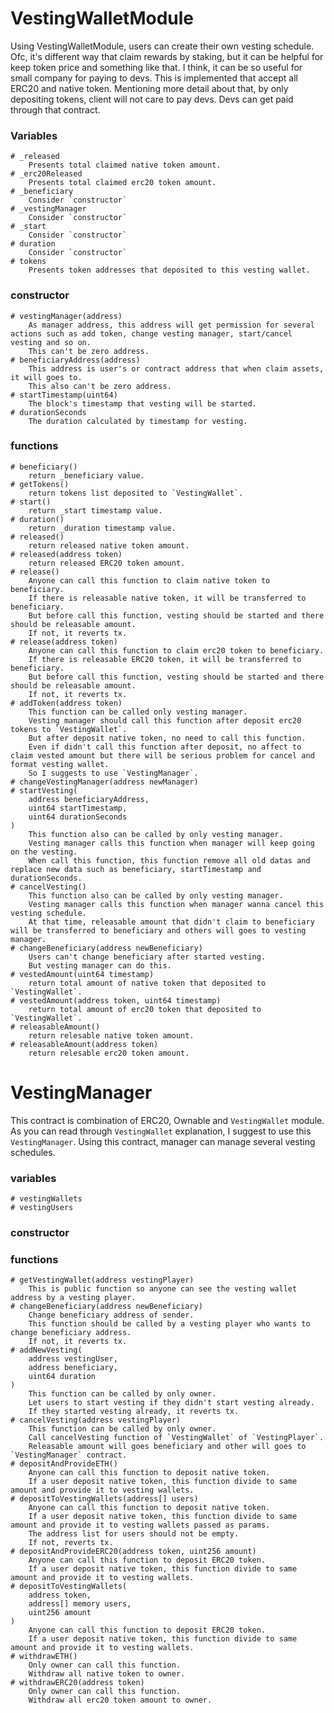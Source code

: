 # VestingWalletModule
Using VestingWalletModule, users can create their own vesting schedule.
Ofc, it's different way that claim rewards by staking, but it can be helpful for keep token price and something like that.
I think, it can be so useful for small company for paying to devs.
This is implemented that accept all ERC20 and native token.
Mentioning more detail about that, by only depositing tokens, client will not care to pay devs. 
Devs can get paid through that contract.

### Variables
    # _released
        Presents total claimed native token amount.
    # _erc20Released
        Presents total claimed erc20 token amount.
    # _beneficiary
        Consider `constructor`
    # _vestingManager
        Consider `constructor`
    # _start
        Consider `constructor`
    # duration
        Consider `constructor`
    # tokens
        Presents token addresses that deposited to this vesting wallet.

### constructor
    # vestingManager(address)
        As manager address, this address will get permission for several actions such as add token, change vesting manager, start/cancel vesting and so on.
        This can't be zero address.
    # beneficiaryAddress(address)
        This address is user's or contract address that when claim assets, it will goes to.
        This also can't be zero address.
    # startTimestamp(uint64)
        The block's timestamp that vesting will be started.
    # durationSeconds
        The duration calculated by timestamp for vesting.

### functions
    # beneficiary()
        return _beneficiary value.
    # getTokens()
        return tokens list deposited to `VestingWallet`.
    # start()
        return _start timestamp value.
    # duration()
        return _duration timestamp value.
    # released()
        return released native token amount.
    # released(address token)
        return released ERC20 token amount.
    # release()
        Anyone can call this function to claim native token to beneficiary.
        If there is releasable native token, it will be transferred to beneficiary.
        But before call this function, vesting should be started and there should be releasable amount.
        If not, it reverts tx.
    # release(address token)
        Anyone can call this function to claim erc20 token to beneficiary.
        If there is releasable ERC20 token, it will be transferred to beneficiary.
        But before call this function, vesting should be started and there should be releasable amount.
        If not, it reverts tx.
    # addToken(address token)
        This function can be called only vesting manager.
        Vesting manager should call this function after deposit erc20 tokens to `VestingWallet`.
        But after deposit native token, no need to call this function.
        Even if didn't call this function after deposit, no affect to claim vested amount but there will be serious problem for cancel and format vesting wallet.
        So I suggests to use `VestingManager`.
    # changeVestingManager(address newManager)
    # startVesting(
        address beneficiaryAddress,
        uint64 startTimestamp,
        uint64 durationSeconds
    )
        This function also can be called by only vesting manager.
        Vesting manager calls this function when manager will keep going on the vesting.
        When call this function, this function remove all old datas and replace new data such as beneficiary, startTimestamp and durationSeconds.
    # cancelVesting()
        This function also can be called by only vesting manager.
        Vesting manager calls this function when manager wanna cancel this vesting schedule.
        At that time, releasable amount that didn't claim to beneficiary will be transferred to beneficiary and others will goes to vesting manager.
    # changeBeneficiary(address newBeneficiary)
        Users can't change beneficiary after started vesting.
        But vesting manager can do this.
    # vestedAmount(uint64 timestamp)
        return total amount of native token that deposited to `VestingWallet`.
    # vestedAmount(address token, uint64 timestamp)
        return total amount of erc20 token that deposited to `VestingWallet`.
    # releasableAmount()
        return relesable native token amount.
    # releasableAmount(address token)
        return relesable erc20 token amount.

# VestingManager
This contract is combination of ERC20, Ownable and `VestingWallet` module.
As you can read through `VestingWallet` explanation, I suggest to use this `VestingManager`.
Using this contract, manager can manage several vesting schedules.

### variables
    # vestingWallets
    # vestingUsers

### constructor

### functions
    # getVestingWallet(address vestingPlayer)
        This is public function so anyone can see the vesting wallet address by a vesting player.
    # changeBeneficiary(address newBeneficiary)
        Change beneficiary address of sender.
        This function should be called by a vesting player who wants to change beneficiary address.
        If not, it reverts tx.
    # addNewVesting(
        address vestingUser,
        address beneficiary,
        uint64 duration
    )
        This function can be called by only owner.
        Let users to start vesting if they didn't start vesting already.
        If they started vesting already, it reverts tx.
    # cancelVesting(address vestingPlayer)
        This function can be called by only owner.
        Call cancelVesting function of `VestingWallet` of `VestingPlayer`.
        Releasable amount will goes beneficiary and other will goes to `VestingManager` contract.
    # depositAndProvideETH()
        Anyone can call this function to deposit native token.
        If a user deposit native token, this function divide to same amount and provide it to vesting wallets.
    # depositToVestingWallets(address[] users)
        Anyone can call this function to deposit native token.
        If a user deposit native token, this function divide to same amount and provide it to vesting wallets passed as params.
        The address list for users should not be empty.
        If not, reverts tx.
    # depositAndProvideERC20(address token, uint256 amount)
        Anyone can call this function to deposit ERC20 token.
        If a user deposit native token, this function divide to same amount and provide it to vesting wallets.
    # depositToVestingWallets(
        address token,
        address[] memory users,
        uint256 amount
    )
        Anyone can call this function to deposit ERC20 token.
        If a user deposit native token, this function divide to same amount and provide it to vesting wallets.
    # withdrawETH()
        Only owner can call this function.
        Withdraw all native token to owner.
    # withdrawERC20(address token)
        Only owner can call this function.
        Withdraw all erc20 token amount to owner.